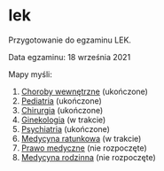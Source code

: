 # lek
Przygotowanie do egzaminu LEK. 

Data egzaminu: 18 września 2021



Mapy myśli:

1. [Choroby wewnętrzne](./mapy/1.interna) (ukończone)
2. [Pediatria](./mapy/2.pediatria) (ukończone)
3. [Chirurgia](./mapy/3.chirurgia) (ukończone)
4. [Ginekologia](./mapy/4.ginekologia) (w trakcie)
5. [Psychiatria](./mapy/5.psychiatria) (ukończone)
6. [Medycyna ratunkowa](./mapy/6.ratunkowa) (w trakcie)
7. [Prawo medyczne](./mapy/7.prawo) (nie rozpoczęte)
8. [Medycyna rodzinna](./mapy/8.rodzinna) (nie rozpoczęte)

